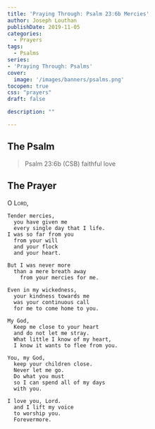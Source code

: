 ```yaml
---
title: 'Praying Through: Psalm 23:6b Mercies'
author: Joseph Louthan
publishDate: 2019-11-05
categories:
  - Prayers
tags:
  - Psalms
series:
- 'Praying Through: Psalms'
cover:
  image: '/images/banners/psalms.png'
tocopen: true
css: "prayers"
draft: false

description: ""

---
```

## The Psalm

>Psalm 23:6b (CSB) faithful love

## The Prayer

<div style="font-variant: small-caps;">
O Lord,
</div>

```text
Tender mercies,
  you have given me
  every single day that I life.
I was so far from you
  from your will 
  and your flock
  and your heart.

But I was never more
  than a mere breath away
    from your mercies for me.

Even in my wickedness,
  your kindness towards me
  was your continuous call
  for me to come home to you.

My God,
  Keep me close to your heart
  and do not let me stray.
  What little I know of my heart,
  I know it wants to flee from you.

You, my God,
  keep your children close.
  Never let me go.
  Do what you must
  so I can spend all of my days
  with you.

I love you, Lord.
  and I lift my voice
  to worship you.
  Forevermore.
```
